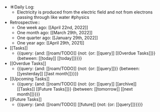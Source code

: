 - ☀️Daily Log:
    - Electricity is produced from the electric field and not from electrons passing through like water #physics
- Retrospective::
    - One week ago: [[April 22nd, 2022]]
    - One month ago: [[March 29th, 2022]]
    - One quarter ago: [[January 29th, 2022]]
    - One year ago: [[April 29th, 2021]]
- [[Tasks]]
    - {{query: {and: [[roam/TODO]] {not: {or: [[query]] [[Overdue Tasks]]}} {between: [[today]] [[today]]}}}}
- [[Overdue Tasks]]
    - {{query: {and: [[roam/TODO]] {not: {or: [[query]]}} {between: [[yesterday]] [[last month]]}}}}
- [[Upcoming Tasks]]
    - {{query: {and: [[roam/TODO]] {not: {or: [[query]] [[archive]] [[Tasks]] [[Future Tasks]]}} {between: [[tomorrow]] [[next month]]}}}}
- [[Future Tasks]]
    - {{query: {and: [[roam/TODO]] [[future]] {not: {or: [[query]]}}}}}
